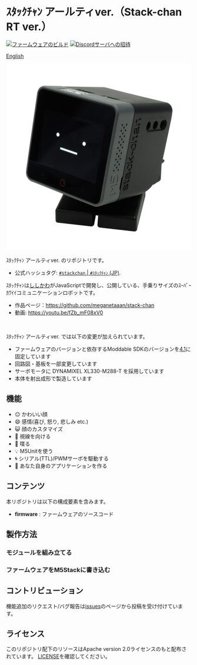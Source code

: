# ｽﾀｯｸﾁｬﾝ アールティver.（Stack-chan RT ver.）

[![ファームウェアのビルド](https://github.com/meganetaaan/stack-chan/actions/workflows/build.yml/badge.svg)](https://github.com/meganetaaan/stack-chan/actions/workflows/build.yml)
[![Discordサーバへの招待](https://dcbadge.vercel.app/api/server/eGhd9adnBm)](https://discord.gg/eGhd9adnBm)

[English](./README.md)

![stackchan](./docs/images/stack-chan_main_2400x2400_350dpi_rgb.jpg)

ｽﾀｯｸﾁｬﾝ アールティver. のリポジトリです。

* 公式ハッシュタグ: [`#stackchan` | `#ｽﾀｯｸﾁｬﾝ` (JP)](https://twitter.com/search?q=%23stackchan%20OR%20%23%EF%BD%BD%EF%BE%80%EF%BD%AF%EF%BD%B8%EF%BE%81%EF%BD%AC%EF%BE%9D).


ｽﾀｯｸﾁｬﾝは[ししかわ](https://twitter.com/stack_chan)がJavaScriptで開発し、公開している、手乗りサイズのｽｰﾊﾟｰｶﾜｲｲコミュニケーションロボットです。
* 作品ページ：https://github.com/meganetaaan/stack-chan
* 動画: https://youtu.be/fZb_mF08xV0

<br>

ｽﾀｯｸﾁｬﾝ アールティver. では以下の変更が加えられています。

* ファームウェアのバージョンと依存するModdable SDKのバージョンを[4.1](https://github.com/Moddable-OpenSource/moddable/releases/tag/4.1)に固定しています
* 回路図・基板を一部変更しています
* サーボモータに DYNAMIXEL XL330-M288-T を採用しています
* 本体を射出成形で製造しています



## 機能

* :neutral_face:     かわいい顔
* :smile:            感情(喜び, 怒り, 悲しみ etc.)
* :smiley_cat:       顔のカスタマイズ
* :eyes:             視線を向ける
* :speech_balloon:   喋る
* :bulb:             M5Unitを使う
* :cyclone:          シリアル(TTL)/PWMサーボを駆動する
* :game_die:         あなた自身のアプリケーションを作る

## コンテンツ

本リポジトリは以下の構成要素を含みます。

* __firmware__ : ファームウェアのソースコード

## 製作方法

### モジュールを組み立てる

### ファームウェアをM5Stackに書き込む

## コントリビューション

機能追加のリクエスト/バグ報告は[issues](https://github.com/rt-net/stack-chan/issues)のページから投稿を受け付けています。

## ライセンス

このリポジトリ配下のリソースはApache version 2.0ライセンスのもと配布されています。
[LICENSE](./LICENSE)を確認してください。
